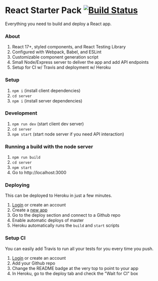 # React Starter Pack [![Build Status](https://travis-ci.com/bpb27/react-starter-kit.svg?branch=master)](https://travis-ci.com/bpb27/react-starter-kit)
Everything you need to build and deploy a React app.

### About
1. React 17+, styled components, and React Testing Library
2. Configured with Webpack, Babel, and ESLint
3. Customizable component generation script
4. Small Node/Express server to deliver the app and add API endpoints
5. Setup for CI w/ Travis and deployment w/ Heroku

### Setup
1. `npm i` (install client dependencies)
2. `cd server`
3. `npm i` (install server dependencies)

### Development
1. `npm run dev` (start client dev server)
2. `cd server`
3. `npm start` (start node server if you need API interaction)

### Running a build with the node server
1. `npm run build`
2. `cd server`
3. `npm start`
4. Go to http://localhost:3000

### Deploying
This can be deployed to Heroku in just a few minutes.

1. [Login](https://id.heroku.com/login) or create an account
2. Create a [new app](https://dashboard.heroku.com/apps)
3. Go to the deploy section and connect to a Github repo
4. Enable automatic deploys of master
5. Heroku automatically runs the `build` and `start` scripts

### Setup CI
You can easily add Travis to run all your tests for you every time you push.

1. [Login](https://travis-ci.com/) or create an account
2. Add your Github repo
3. Change the README badge at the very top to point to your app
4. In Heroku, go to the deploy tab and check the "Wait for CI" box
